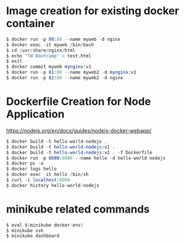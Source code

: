 # Image creation for existing docker container

```s
$ docker run -p 80:80 --name myweb -d nginx
$ docker exec -it myweb /bin/bash 
$ cd /usr/share/nginx/html
$ echo "TW Bootcamp" > test.html
$ exit
$ docker commit myweb mynginx:v1
$ docker run -p 81:80 --name myweb2 -d mynginx:v1
$ docker run -p 82:80 --name myweb2 -d nginx
```

# Dockerfile Creation for Node Application

https://nodejs.org/en/docs/guides/nodejs-docker-webapp/

```s
$ docker build -t hello-world-nodejs .
$ docker build -t hello-world-nodejs:v1 .
$ docker build -t hello-world-nodejs:v2 . -f Dockerfile
$ docker run -p 8080:8080 --name hello -d hello-world-nodejs 
$ docker ps -a
$ docker logs hello
$ docker exec -it hello /bin/sh
$ curl -i localhost:8080
$ docker history hello-world-nodejs
```













# minikube related commands

```s
$ eval $(minikube docker-env)
$ minikube ssh
$ minikube dashboard
```
